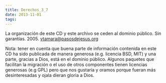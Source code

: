 ```yaml
---
title: Derechos_3_7
date: 2013-11-01
tags:
---
```

La organización de este CD y este archivo se ceden al dominio público.
Sin garantías. 2005. vtamara@pasosdejesus.org

Nota: tener en cuenta que buena parte de información contenida en este CD 
 ha sido publicada de manera generosa (e.g. licencia BSD, MIT) y 
 una parte, gracias a Dios, está en el dominio público.
 Algunos paquetes que facilitan la migración o el uso de otros 
 componentes tienen licencias generosas (e.g GPL) pero que nos gustaría 
 y oramos porque fueran más desinteresadas y ojala dieran gloria a 
 Dios.
